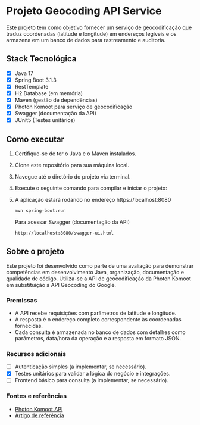 # Projeto Geocoding API Service

Este projeto tem como objetivo fornecer um serviço de geocodificação que traduz coordenadas (latitude e longitude) em endereços legíveis e os armazena em um banco de dados para rastreamento e auditoria.

## Stack Tecnológica

- [x] Java 17
- [x] Spring Boot 3.1.3
- [x] RestTemplate
- [x] H2 Database (em memória)
- [x] Maven (gestão de dependências)
- [x] Photon Komoot para serviço de geocodificação
- [x] Swagger (documentação da API)
- [x] JUnit5 (Testes unitários)

## Como executar

1. Certifique-se de ter o Java e o Maven instalados.
2. Clone este repositório para sua máquina local.
3. Navegue até o diretório do projeto via terminal.
4. Execute o seguinte comando para compilar e iniciar o projeto:
5. A aplicação estará rodando no endereço https://localhost:8080

   ```bash
   mvn spring-boot:run
   ```
   Para acessar Swagger (documentação da API)
  
    ```bash
   http://localhost:8080/swagger-ui.html
    ```

## Sobre o projeto

Este projeto foi desenvolvido como parte de uma avaliação para demonstrar competências em desenvolvimento Java, organização, documentação e qualidade de código. Utiliza-se a API de geocodificação da Photon Komoot em substituição à API Geocoding do Google.

### Premissas

- A API recebe requisições com parâmetros de latitude e longitude.
- A resposta é o endereço completo correspondente às coordenadas fornecidas.
- Cada consulta é armazenada no banco de dados com detalhes como parâmetros, data/hora da operação e a resposta em formato JSON.

### Recursos adicionais

- [ ] Autenticação simples (a implementar, se necessário).
- [x] Testes unitários para validar a lógica do negócio e integrações.
- [ ] Frontend básico para consulta (a implementar, se necessário).

### Fontes e referências

- [Photon Komoot API](https://photon.komoot.io/)
- [Artigo de referência](https://www.devmedia.com.br/como-utilizar-a-google-geocoding-api-para-obter-enderecos/36751#modulo-mvp)
